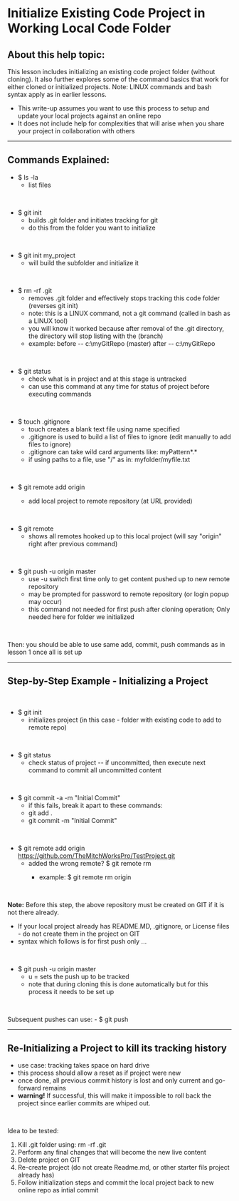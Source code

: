 # Initialize Existing Code Project in Working Local Code Folder

## About this help topic:  
This lesson includes initializing an existing code project folder (without cloning).
It also further explores some of the command basics that work for either cloned or initialized
projects.  Note:  LINUX commands and bash syntax apply as in earlier lessons.
<br/>

- This write-up assumes you want to use this process to setup and update your local projects against an online repo
- It does not include help for complexities that will arise when you share your project in collaboration with others

----
## Commands Explained:

- $ ls -la
  - list files
<br/>

- $ git init
  - builds .git folder and initiates tracking for git
  - do this from the folder you want to initialize
<br/>

- $ git init my_project
  - will build the subfolder and initialize it
<br/>

- $ rm -rf .git
  - removes .git folder and effectively stops tracking this code folder (reverses git init)
  - note:  this is a LINUX command, not a git command (called in bash as a LINUX tool)
  - you will know it worked because after removal of the .git directory, the directory will stop listing with the (branch) 
  - example:  before -- c:\myGitRepo (master)  after -- c:\myGitRepo 
<br/>
  
- $ git status
  - check what is in project and at this stage is untracked
  - can use this command at any time for status of project before executing commands
<br/>

- $ touch .gitignore
  - touch creates a blank text file using name specified
  - .gitignore is used to build a list of files to ignore (edit manually to add files to ignore)
  - .gitignore can take wild card arguments like:  myPattern*.*
  - if using paths to a file, use "/" as in:  myfolder/myfile.txt
<br/>
  
- $ git remote add origin <url to remote project>
  - add local project to remote repository (at URL provided)
<br/>
  
- $ git remote
  - shows all remotes hooked up to this local project (will say "origin" right after previous command)
<br/>

- $ git push -u origin master
  - use -u switch first time only to get content pushed up to new remote repository
  - may be prompted for password to remote repository (or login popup may occur)
  - this command not needed for first push after cloning operation;  Only needed here for folder we initialized
<br/>
  
Then: you should be able to use same add, commit, push commands as in lesson 1 once all is set up

----

## Step-by-Step Example - Initializing a Project
<br/>

- $ git init
  - initializes project (in this case - folder with existing code to add to remote repo)
<br/>
  
- $ git status
  - check status of project -- if uncommitted, then execute next command to commit all uncommitted content
<br/>

- $ git commit -a -m "Initial Commit"
  - if this fails, break it apart to these commands:
  - git add .
  - git commit -m "Initial Commit"
<br/>

- $ git remote add origin https://github.com/TheMitchWorksPro/TestProject.git
  - added the wrong remote?  $ git remote rm <remore alias>
    - example:  $ git remote rm origin
<br/>

**Note:**  Before this step, the above repository must be created on GIT if it is not there already.
- If your local project already has README.MD, .gitignore, or License files - do not create them in the project on GIT
- syntax which follows is for first push only ...
<br/>

- $ git push -u origin master
  - u = sets the push up to be tracked
  - note that during cloning this is done automatically but for this process it needs to be set up 
<br/>

Subsequent pushes can use:  - $ git push

----
## Re-Initializing a Project to kill its tracking history
- use case:  tracking takes space on hard drive
- this process should allow a reset as if project were new
- once done, all previous commit history is lost and only current and go-forward remains
- **warning!** If successful, this will make it impossible to roll back the project since earlier commits are whiped out.
<br/>

Idea to be tested:

1. Kill .git folder using:  rm -rf .git
2. Perform any final changes that will become the new live content
3. Delete project on GIT
4. Re-create project (do not create Readme.md, or other starter fils project already has)
5. Follow initialization steps and commit the local project back to new online repo as intial commit


  

